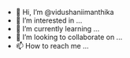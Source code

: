 - 👋 Hi, I’m @vidushaniimanthika
- 👀 I’m interested in ...
- 🌱 I’m currently learning ...
- 💞️ I’m looking to collaborate on ...
- 📫 How to reach me ...

<!---
vidushaniimanthika/vidushaniimanthika is a ✨ special ✨ repository because its `README.md` (this file) appears on your GitHub profile.
You can click the Preview link to take a look at your changes.
--->
